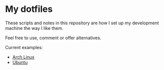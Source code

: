 # My dotfiles

These scripts and notes in this repository are how I set up my development machine the way I like them.

Feel free to use, comment or offer alternatives.

Current examples:

- [Arch Linux](./Arch-Install.md)
- [Ubuntu](./Ubuntu-Install.md)

